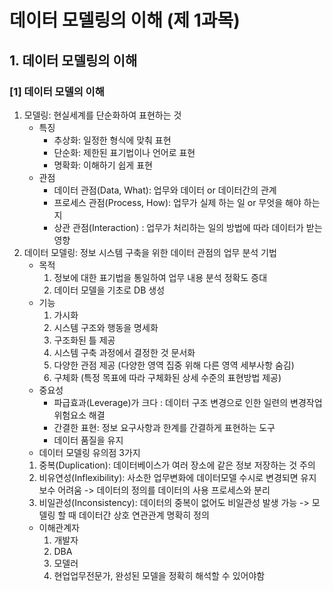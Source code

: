 # 데이터 모델링의 이해 (제 1과목)

## 1. 데이터 모델링의 이해 

### [1] 데이터 모델의 이해
1. 모델링: 현실세계를 단순화하여 표현하는 것
    * 특징
        * 추상화: 일정한 형식에 맞춰 표현
        * 단순화: 제한된 표기법이나 언어로 표현
        * 명확화: 이해하기 쉽게 표현 
    * 관점
        * 데이터 관점(Data, What): 업무와 데이터 or 데이터간의 관계 
        * 프로세스 관점(Process, How): 업무가 실제 하는 일 or 무엇을 해야 하는지 
        * 상관 관점(Interaction) : 업무가 처리하는 일의 방법에 따라 데이터가 받는 영향 
2. 데이터 모델링: 정보 시스템 구축을 위한 데이터 관점의 업무 분석 기법 
    * 목적
        1. 정보에 대한 표기법을 통일하여 업무 내용 분석 정확도 증대
        2. 데이터 모델을 기초로 DB 생성 
    * 기능
        1. 가시화
        2. 시스템 구조와 행동을 명세화 
        3. 구조화된 틀 제공
        4. 시스템 구축 과정에서 결정한 것 문서화
        5. 다양한 관점 제공 (다양한 영역 집중 위해 다른 영역 세부사항 숨김)
        6. 구체화 (특정 목표에 따라 구체화된 상세 수준의 표현방법 제공)
    * 중요성
        * 파급효과(Leverage)가 크다 : 데이터 구조 변경으로 인한 일련의 변경작업 위험요소 해결 
        * 간결한 표현: 정보 요구사항과 한계를 간결하게 표현하는 도구
        * 데이터 품질을 유지 
    * 데이터 모델링 유의점 3가지
    1. 중복(Duplication): 데이터베이스가 여러 장소에 같은 정보 저장하는 것 주의 
    2. 비유연성(Inflexibility): 사소한 업무변화에 데이터모델 수시로 변경되면 유지보수 어려움 -> 데이터의 정의를 데이터의 사용 프로세스와 분리 
    3. 비일관성(Inconsistency): 데이터의 중복이 없어도 비일관성 발생 가능 -> 모델링 할 때 데이터간 상호 연관관계 명확히 정의 
    * 이해관계자
        1. 개발자
        2. DBA
        3. 모델러
        4. 현업업무전문가, 완성된 모델을 정확히 해석할 수 있어야함

